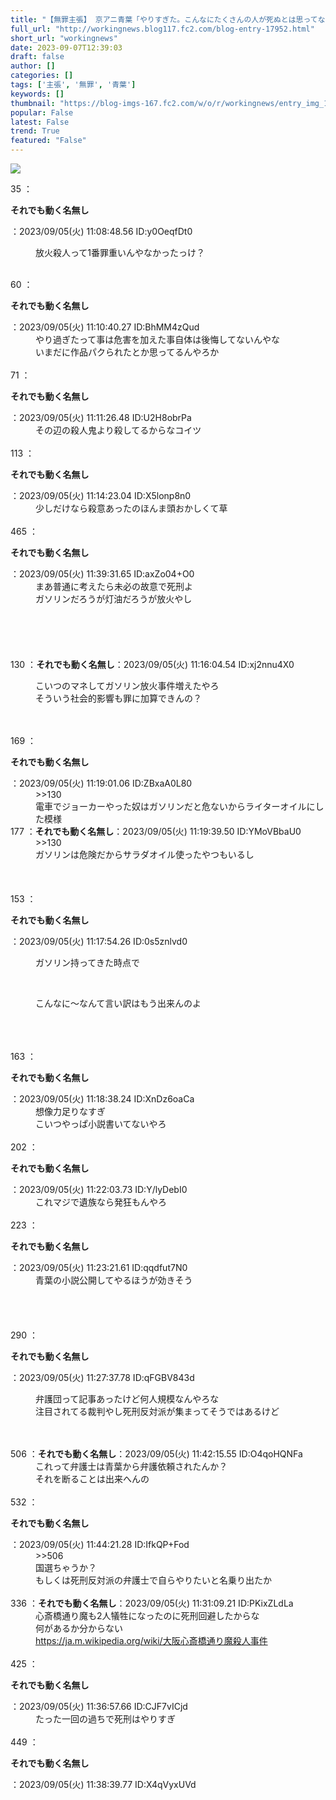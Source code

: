 ```yaml
---
title: "【無罪主張】 京アニ青葉「やりすぎた。こんなにたくさんの人が死ぬとは思ってなかった」"
full_url: "http://workingnews.blog117.fc2.com/blog-entry-17952.html"
short_url: "workingnews"
date: 2023-09-07T12:39:03
draft: false
author: []
categories: []
tags: ['主張', '無罪', '青葉']
keywords: []
thumbnail: "https://blog-imgs-167.fc2.com/w/o/r/workingnews/entry_img_17952.jpg"
popular: False
latest: False
trend: True
featured: "False"
---
```


![](https://blog-imgs-167.fc2.com/w/o/r/workingnews/entry_img_17952.jpg)

<dl class='thread'><dt>35 ：<p><b>それでも動く名無し</b></p>：2023/09/05(火) 11:08:48.56 ID:y0OeqfDt0 <br></dt><dd><p>放火殺人って1番罪重いんやなかったっけ？ </p><br><dd> <dd> </dd></dd></dd><dt>60 ：<p><b>それでも動く名無し</b></p>：2023/09/05(火) 11:10:40.27 ID:BhMM4zQud <br></dt><dd>やり過ぎたって事は危害を加えた事自体は後悔してないんやな <br>いまだに作品パクられたとか思ってるんやろか <br><dd><br> </dd></dd><dt>71 ：<p><b>それでも動く名無し</b></p>：2023/09/05(火) 11:11:26.48 ID:U2H8obrPa <br></dt><dd>その辺の殺人鬼より殺してるからなコイツ <br><dd><br> </dd></dd><dt>113 ：<p><b>それでも動く名無し</b></p>：2023/09/05(火) 11:14:23.04 ID:X5lonp8n0 <br></dt><dd>少しだけなら殺意あったのほんま頭おかしくて草 <br><br><dd> </dd></dd><dt>465 ：<p><b>それでも動く名無し</b></p>：2023/09/05(火) 11:39:31.65 ID:axZo04+O0 <br></dt><dd>まあ普通に考えたら未必の故意で死刑よ <br>ガソリンだろうが灯油だろうが放火やし <br><dd><br><br><br> <br> <br></dd></dd><dt>130 ：<b>それでも動く名無し</b>：2023/09/05(火) 11:16:04.54 ID:xj2nnu4X0 <br></dt><dd><p>こいつのマネしてガソリン放火事件増えたやろ <br>そういう社会的影響も罪に加算できんの？ </p><br><dd><br> </dd></dd><dt>169 ：<p><b>それでも動く名無し</b></p>：2023/09/05(火) 11:19:01.06 ID:ZBxaA0L80 <br></dt><dd>>>130 <br>電車でジョーカーやった奴はガソリンだと危ないからライターオイルにした模様 <dd> <dd> </dd></dd></dd><dt>177 ：<b>それでも動く名無し</b>：2023/09/05(火) 11:19:39.50 ID:YMoVBbaU0 <br></dt><dd>>>130 <br><dd>ガソリンは危険だからサラダオイル使ったやつもいるし <br><dd> <dd><br><br><br> </dd></dd></dd></dd><dt>153 ：<p><b>それでも動く名無し</b></p>：2023/09/05(火) 11:17:54.26 ID:0s5znlvd0 <br></dt><dd><p>ガソリン持ってきた時点で</p> <br><dd><p>こんなに～なんて言い訳はもう出来んのよ</p> <br><br><br></dd></dd><dt>163 ：<p><b>それでも動く名無し</b></p>：2023/09/05(火) 11:18:38.24 ID:XnDz6oaCa <br></dt><dd>想像力足りなすぎ <br>こいつやっぱ小説書いてないやろ <br><br><dd> </dd></dd><dt>202 ：<p><b>それでも動く名無し</b></p>：2023/09/05(火) 11:22:03.73 ID:Y/lyDebI0 <br></dt><dd>これマジで遺族なら発狂もんやろ <br><dd><br> </dd></dd><dt>223 ：<p><b>それでも動く名無し</b></p>：2023/09/05(火) 11:23:21.61 ID:qqdfut7N0 <br></dt><dd>青葉の小説公開してやるほうが効きそう <br><br><br><br><br> </dd><dt>290 ：<p><b>それでも動く名無し</b></p>：2023/09/05(火) 11:27:37.78 ID:qFGBV843d <br></dt><dd><p>弁護団って記事あったけど何人規模なんやろな <br>注目されてる裁判やし死刑反対派が集まってそうではあるけど</p> <br><br><dd> </dd></dd><dt>506 ：<b>それでも動く名無し</b>：2023/09/05(火) 11:42:15.55 ID:O4qoHQNFa <br></dt><dd>これって弁護士は青葉から弁護依頼されたんか？ <br>それを断ることは出来へんの <br><dd><br> </dd></dd><dt>532 ：<p><b>それでも動く名無し</b></p>：2023/09/05(火) 11:44:21.28 ID:IfkQP+Fod <br></dt><dd>>>506 <br>国選ちゃうか？ <br>もしくは死刑反対派の弁護士で自らやりたいと名乗り出たか <br><dd><br> </dd></dd><dt>336 ：<b>それでも動く名無し</b>：2023/09/05(火) 11:31:09.21 ID:PKixZLdLa <br></dt><dd>心斎橋通り魔も2人犠牲になったのに死刑回避したからな <br>何があるか分からない <br><a href='https://ja.m.wikipedia.org/wiki/%E5%A4%A7%E9%98%AA%E5%BF%83%E6%96%8E%E6%A9%8B%E9%80%9A%E3%82%8A%E9%AD%94%E6%AE%BA%E4%BA%BA%E4%BA%8B%E4%BB%B6' target='_blank'>https://ja.m.wikipedia.org/wiki/大阪心斎橋通り魔殺人事件</a> <br><dd><br> </dd></dd><dt>425 ：<p><b>それでも動く名無し</b></p>：2023/09/05(火) 11:36:57.66 ID:CJF7vICjd <br></dt><dd>たった一回の過ちで死刑はやりすぎ <br><dd><br> </dd></dd><dt>449 ：<p><b>それでも動く名無し</b></p>：2023/09/05(火) 11:38:39.77 ID:X4qVyxUVd <br></dt></dl> 
